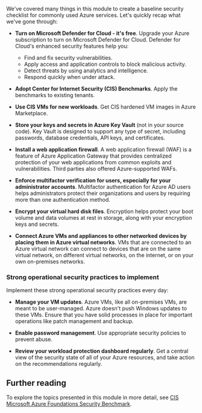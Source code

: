 We've covered many things in this module to create a baseline security checklist for commonly used Azure services. Let's quickly recap what we've gone through:

- **Turn on Microsoft Defender for Cloud - it's free**. Upgrade your Azure subscription to turn on Microsoft Defender for Cloud. Defender for Cloud's enhanced security features help you:

  - Find and fix security vulnerabilities.
  - Apply access and application controls to block malicious activity.
  - Detect threats by using analytics and intelligence.
  - Respond quickly when under attack.

- **Adopt Center for Internet Security (CIS) Benchmarks**. Apply the benchmarks to existing tenants.

- **Use CIS VMs for new workloads**. Get CIS hardened VM images in Azure Marketplace.

- **Store your keys and secrets in Azure Key Vault** (not in your source code). Key Vault is designed to support any type of secret, including passwords, database credentials, API keys, and certificates.

- **Install a web application firewall**. A web application firewall (WAF) is a feature of Azure Application Gateway that provides centralized protection of your web applications from common exploits and vulnerabilities. Third parties also offered Azure-supported WAFs.

- **Enforce multifactor verification for users, especially for your administrator accounts**. Multifactor authentication for Azure AD users helps administrators protect their organizations and users by requiring more than one authentication method.

- **Encrypt your virtual hard disk files**. Encryption helps protect your boot volume and data volumes at rest in storage, along with your encryption keys and secrets.

- **Connect Azure VMs and appliances to other networked devices by placing them in Azure virtual networks**. VMs that are connected to an Azure virtual network can connect to devices that are on the same virtual network, on different virtual networks, on the internet, or on your own on-premises networks.

### Strong operational security practices to implement

Implement these strong operational security practices every day:

- **Manage your VM updates**. Azure VMs, like all on-premises VMs, are meant to be user-managed. Azure doesn't push Windows updates to these VMs. Ensure that you have solid processes in place for important operations like patch management and backup.

- **Enable password management**. Use appropriate security policies to prevent abuse.

- **Review your workload protection dashboard regularly**. Get a central view of the security state of all of your Azure resources, and take action on the recommendations regularly.

## Further reading

To explore the topics presented in this module in more detail, see [CIS Microsoft Azure Foundations Security Benchmark](/security/benchmark/azure/v2-cis-benchmark).
